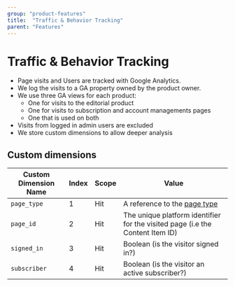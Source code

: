 ```yaml
---
group: "product-features"
title:  "Traffic & Behavior Tracking"
parent: "Features"
---
```


# Traffic & Behavior Tracking

* Page visits and Users are tracked with Google Analytics.
* We log the visits to a GA property owned by the product owner.
* We use three GA views for each product:
  * One for visits to the editorial product
  * One for visits to subscription and account managements pages
  * One that is used on both
* Visits from logged in admin users are excluded
* We store custom dimensions to allow deeper analysis

## Custom dimensions

| Custom Dimension Name | Index | Scope | Value |
| --------------------- | ----- | ----- | ----- |
| `page_type`           | 1     | Hit   | A reference to the [page type](../field-types/field-type-page-type.md) |
| `page_id`             | 2     | Hit   | The unique platform identifier for the visited page (i.e the Content Item ID) |
| `signed_in`           | 3     | Hit   | Boolean (is the visitor signed in?) |
| `subscriber`          | 4     | Hit   | Boolean (is the visitor an active subscriber?) |
